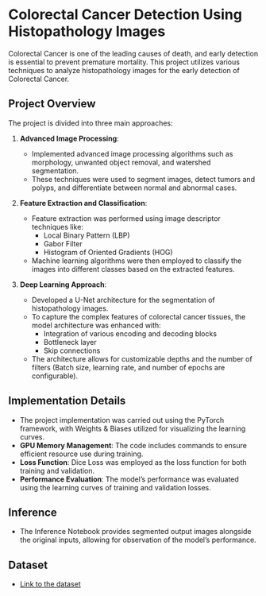 # Colorectal Cancer Detection Using Histopathology Images

Colorectal Cancer is one of the leading causes of death, and early detection is essential to prevent premature mortality. This project utilizes various techniques to analyze histopathology images for the early detection of Colorectal Cancer.

## Project Overview

The project is divided into three main approaches:

1. **Advanced Image Processing**:
   - Implemented advanced image processing algorithms such as morphology, unwanted object removal, and watershed segmentation.
   - These techniques were used to segment images, detect tumors and polyps, and differentiate between normal and abnormal cases.

2. **Feature Extraction and Classification**:
   - Feature extraction was performed using image descriptor techniques like:
     - Local Binary Pattern (LBP)
     - Gabor Filter
     - Histogram of Oriented Gradients (HOG)
   - Machine learning algorithms were then employed to classify the images into different classes based on the extracted features.

3. **Deep Learning Approach**:
   - Developed a U-Net architecture for the segmentation of histopathology images.
   - To capture the complex features of colorectal cancer tissues, the model architecture was enhanced with:
     - Integration of various encoding and decoding blocks
     - Bottleneck layer
     - Skip connections
   - The architecture allows for customizable depths and the number of filters (Batch size, learning rate, and number of epochs are configurable).

## Implementation Details

- The project implementation was carried out using the PyTorch framework, with Weights & Biases utilized for visualizing the learning curves.
- **GPU Memory Management**: The code includes commands to ensure efficient resource use during training.
- **Loss Function**: Dice Loss was employed as the loss function for both training and validation.
- **Performance Evaluation**: The model’s performance was evaluated using the learning curves of training and validation losses.

## Inference

- The Inference Notebook provides segmented output images alongside the original inputs, allowing for observation of the model’s performance.

## Dataset

- [Link to the dataset](https://drive.google.com/drive/folders/1UB86gL0XwiShc8n2ONwA_YshQ2xQDPXV?usp=drive_link)

